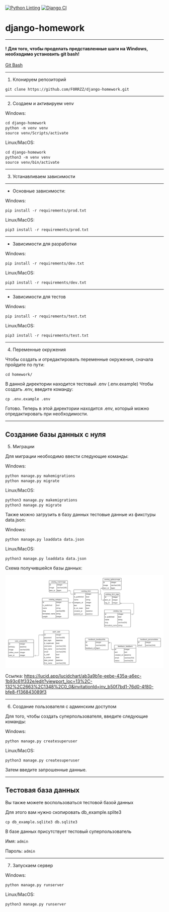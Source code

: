 [![Python Linting](https://github.com/F0RRZZ/django-homework/actions/workflows/python-linting-tests.yml/badge.svg)](https://github.com/F0RRZZ/django-homework/actions/workflows/python-linting-tests.yml)
[![Django CI](https://github.com/F0RRZZ/django-homework/actions/workflows/django-tests.yml/badge.svg)](https://github.com/F0RRZZ/django-homework/actions/workflows/django-tests.yml)

# django-homework
---

#### ! Для того, чтобы проделать представленные шаги на Windows, необходимо установить git bash!
[Git Bash](https://gitforwindows.org/)

---

1. Клонируем репозиторий

```shell
git clone https://github.com/F0RRZZ/django-homework.git
```

---

2. Создаем и активируем venv

Windows:
```shell
cd django-homework
python -m venv venv
source venv/Scripts/activate
```


Linux/MacOS:

```shell
cd django-homework
python3 -m venv venv
source venv/bin/activate
```

---

3. Устанавливаем зависимости
---
* Основные зависимости:

Windows:

```shell
pip install -r requirements/prod.txt
```

Linux/MacOS:

```shell
pip3 install -r requirements/prod.txt
```

---
* Зависимости для разработки

Windows:

```shell
pip install -r requirements/dev.txt
```

Linux/MacOS:

```shell
pip3 install -r requirements/dev.txt
```

---
* Зависимости для тестов

Windows:

```shell
pip install -r requirements/test.txt
```

Linux/MacOS:

```shell
pip3 install -r requirements/test.txt
```

---

4. Переменные окружения

Чтобы создать и отредактировать переменные окружения, сначала пройдите по пути:

```shell
cd homework/
```

В данной директории находится тестовый .env (.env.example)
Чтобы создать .env, введите команду:

```shell
cp .env.example .env
```

Готово. Теперь в этой директории находится .env, который можно отредактировать
при необходимости.

---
## Создание базы данных с нуля
5. Миграции

Для миграции необходимо ввести следующие команды:

Windows:

```shell
python manage.py makemigrations
python manage.py migrate
```

Linux/MacOS:

```shell
python3 manage.py makemigrations
python3 manage.py migrate
```

Также можно загрузить в базу данных тестовые данные из фикстуры data.json:

Windows:

```shell
python manage.py loaddata data.json
```

Linux/MacOS:

```shell
python3 manage.py loaddata data.json
```

Схема получившейся базы данных:

![database scheme](assets/db_scheme.png)

Ссылка: https://lucid.app/lucidchart/ab3a9b1e-eebe-435a-a6ec-1b93c61f332e/edit?viewport_loc=13%2C-132%2C2663%2C1348%2C0_0&invitationId=inv_b50f7bd1-76d0-4f80-bfe8-f136843089f3

---

6. Создание пользователя с админским доступом

Для того, чтобы создать суперпользователя, введите следующие команды:

Windows:

```shell
python manage.py createsuperuser
```

Linux/MacOS:

```shell
python3 manage.py createsuperuser
```

Затем введите запрошенные данные.

---

## Тестовая база данных

Вы также можете воспользоваться тестовой базой данных

Для этого вам нужно скопировать db_example.splite3

```shell
cp db_example.sqlite3 db.sqlite3
```

В базе данных присутствует тестовый суперпользователь

Имя: `admin`

Пароль: `admin`

---

7. Запускаем сервер

Windows:
```shell
python manage.py runserver
```
Linux/MacOS:
```shell
python3 manage.py runserver
```
